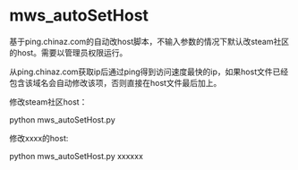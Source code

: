 # mws_autoSetHost
基于ping.chinaz.com的自动改host脚本，不输入参数的情况下默认改steam社区的host。需要以管理员权限运行。

从ping.chinaz.com获取ip后通过ping得到访问速度最快的ip，如果host文件已经包含该域名会自动修改该项，否则直接在host文件最后加上。

修改steam社区host：

python mws_autoSetHost.py

修改xxxx的host:

python mws_autoSetHost.py xxxxxx
